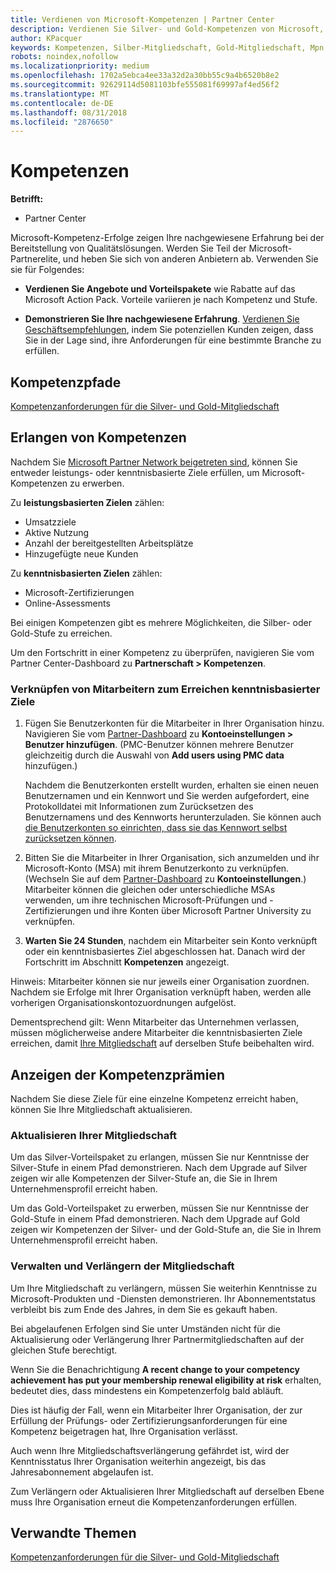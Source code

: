 ```yaml
---
title: Verdienen von Microsoft-Kompetenzen | Partner Center
description: Verdienen Sie Silver- und Gold-Kompetenzen von Microsoft, um Ihre nachgewiesene Erfahrung bei der Bereitstellung von Qualitätslösungen in einem speziellen Geschäftsbereich zu demonstrieren.
author: KPacquer
keywords: Kompetenzen, Silber-Mitgliedschaft, Gold-Mitgliedschaft, Mpn, MAPS, Kompetenz, Vorteile, Leistungsziele, Fähigkeitsziele
robots: noindex,nofollow
ms.localizationpriority: medium
ms.openlocfilehash: 1702a5ebca4ee33a32d2a30bb55c9a4b6520b8e2
ms.sourcegitcommit: 92629114d5081103bfe555081f69997af4ed56f2
ms.translationtype: MT
ms.contentlocale: de-DE
ms.lasthandoff: 08/31/2018
ms.locfileid: "2876650"
---
```

<!--
•   FWLink https://go.microsoft.com/fwlink/?linkid=851080 : top of page
•   FWLink https://go.microsoft.com/fwlink/?linkid=851281: top of page (duplicate)
•   FWLink https://go.microsoft.com/fwlink/?linkid=851079: Competencies (#attainment_paths)
•   FWLink https://go.microsoft.com/fwlink/?linkid=851081: Maintain and renew membership (#maintain_membership)
•   FWLink https://go.microsoft.com/fwlink/?linkid=851082: Get your employees connected to complete skill-based goals (#associating_achievements)
•   FWLink https://go.microsoft.com/fwlink/?linkid=851083 : Achievement overrides (#achievement_override)
•   FWLink: https://go.microsoft.com/fwlink/?linkid=851236: UI link, goes to the place where you import new users. Temporarily points to the Partner Center homepage.
•   FWLink: https://go.microsoft.com/fwlink/?linkid=851607 :Will go to the docs page for Silver/Gold competency achievements. Currently goes to https://partnercenter.microsoft.com/partner/cloud-solution-provider 

 -->

# <a name="competencies"></a>Kompetenzen

**Betrifft:**
-  Partner Center

Microsoft-Kompetenz-Erfolge zeigen Ihre nachgewiesene Erfahrung bei der Bereitstellung von Qualitätslösungen. Werden Sie Teil der Microsoft-Partnerelite, und heben Sie sich von anderen Anbietern ab. Verwenden Sie sie für Folgendes: 

*  **Verdienen Sie Angebote und Vorteilspakete** wie Rabatte auf das Microsoft Action Pack. Vorteile variieren je nach Kompetenz und Stufe. 

*  **Demonstrieren Sie Ihre nachgewiesene Erfahrung**. [Verdienen Sie Geschäftsempfehlungen](referrals.md), indem Sie potenziellen Kunden zeigen, dass Sie in der Lage sind, ihre Anforderungen für eine bestimmte Branche zu erfüllen.

## <a href="" id="attainment_paths"></a> Kompetenzpfade

[Kompetenzanforderungen für die Silver- und Gold-Mitgliedschaft](learn-about-competencies.md)

## <a name="earn-competencies"></a>Erlangen von Kompetenzen

Nachdem Sie [Microsoft Partner Network beigetreten sind](mpn-overview.md), können Sie entweder leistungs- oder kenntnisbasierte Ziele erfüllen, um Microsoft-Kompetenzen zu erwerben. 

Zu **leistungsbasierten Zielen** zählen: 
* Umsatzziele
* Aktive Nutzung
* Anzahl der bereitgestellten Arbeitsplätze
* Hinzugefügte neue Kunden

Zu **kenntnisbasierten Zielen** zählen: 
* Microsoft-Zertifizierungen
* Online-Assessments 

Bei einigen Kompetenzen gibt es mehrere Möglichkeiten, die Silber- oder Gold-Stufe zu erreichen.

Um den Fortschritt in einer Kompetenz zu überprüfen, navigieren Sie vom Partner Center-Dashboard zu **Partnerschaft > Kompetenzen**. 

### <a href="" id="associating_achievements"></a>Verknüpfen von Mitarbeitern zum Erreichen kenntnisbasierter Ziele

1.  Fügen Sie Benutzerkonten für die Mitarbeiter in Ihrer Organisation hinzu. Navigieren Sie vom [Partner-Dashboard](http://partnercenter.microsoft.com) zu **Kontoeinstellungen > Benutzer hinzufügen**. (PMC-Benutzer können mehrere Benutzer gleichzeitig durch die Auswahl von **Add users using PMC data** hinzufügen.)

    Nachdem die Benutzerkonten erstellt wurden, erhalten sie einen neuen Benutzernamen und ein Kennwort und Sie werden aufgefordert, eine Protokolldatei mit Informationen zum Zurücksetzen des Benutzernamens und des Kennworts herunterzuladen. Sie können auch [die Benutzerkonten so einrichten, dass sie das Kennwort selbst zurücksetzen können](https://docs.microsoft.com/en-us/azure/active-directory/active-directory-passwords-getting-started).

2. Bitten Sie die Mitarbeiter in Ihrer Organisation, sich anzumelden und ihr Microsoft-Konto (MSA) mit ihrem Benutzerkonto zu verknüpfen. (Wechseln Sie auf dem [Partner-Dashboard](http://partnercenter.microsoft.com) zu **Kontoeinstellungen**.) Mitarbeiter können die gleichen oder unterschiedliche MSAs verwenden, um ihre technischen Microsoft-Prüfungen und -Zertifizierungen und ihre Konten über Microsoft Partner University zu verknüpfen.

3.  **Warten Sie 24 Stunden**, nachdem ein Mitarbeiter sein Konto verknüpft oder ein kenntnisbasiertes Ziel abgeschlossen hat. Danach wird der Fortschritt im Abschnitt **Kompetenzen** angezeigt.

Hinweis: Mitarbeiter können sie nur jeweils einer Organisation zuordnen. Nachdem sie Erfolge mit Ihrer Organisation verknüpft haben, werden alle vorherigen Organisationskontozuordnungen aufgelöst.

Dementsprechend gilt: Wenn Mitarbeiter das Unternehmen verlassen, müssen möglicherweise andere Mitarbeiter die kenntnisbasierten Ziele erreichen, damit [Ihre Mitgliedschaft](#maintaining_membership) auf derselben Stufe beibehalten wird.

## <a name="display-your-competency-awards"></a>Anzeigen der Kompetenzprämien

Nachdem Sie diese Ziele für eine einzelne Kompetenz erreicht haben, können Sie Ihre Mitgliedschaft aktualisieren.

### <a name="upgrade-your-membership"></a>Aktualisieren Ihrer Mitgliedschaft

Um das Silver-Vorteilspaket zu erlangen, müssen Sie nur Kenntnisse der Silver-Stufe in einem Pfad demonstrieren. Nach dem Upgrade auf Silver zeigen wir alle Kompetenzen der Silver-Stufe an, die Sie in Ihrem Unternehmensprofil erreicht haben. 

Um das Gold-Vorteilspaket zu erwerben, müssen Sie nur Kenntnisse der Gold-Stufe in einem Pfad demonstrieren. Nach dem Upgrade auf Gold zeigen wir Kompetenzen der Silver- und der Gold-Stufe an, die Sie in Ihrem Unternehmensprofil erreicht haben. 

### <a href="" id="maintain_membership"></a> Verwalten und Verlängern der Mitgliedschaft

Um Ihre Mitgliedschaft zu verlängern, müssen Sie weiterhin Kenntnisse zu Microsoft-Produkten und -Diensten demonstrieren. Ihr Abonnementstatus verbleibt bis zum Ende des Jahres, in dem Sie es gekauft haben.

Bei abgelaufenen Erfolgen sind Sie unter Umständen nicht für die Aktualisierung oder Verlängerung Ihrer Partnermitgliedschaften auf der gleichen Stufe berechtigt. 

Wenn Sie die Benachrichtigung **A recent change to your competency achievement has put your membership renewal eligibility at risk** erhalten, bedeutet dies, dass mindestens ein Kompetenzerfolg bald abläuft. 

Dies ist häufig der Fall, wenn ein Mitarbeiter Ihrer Organisation, der zur Erfüllung der Prüfungs- oder Zertifizierungsanforderungen für eine Kompetenz beigetragen hat, Ihre Organisation verlässt. 

Auch wenn Ihre Mitgliedschaftsverlängerung gefährdet ist, wird der Kenntnisstatus Ihrer Organisation weiterhin angezeigt, bis das Jahresabonnement abgelaufen ist.

Zum Verlängern oder Aktualisieren Ihrer Mitgliedschaft auf derselben Ebene muss Ihre Organisation erneut die Kompetenzanforderungen erfüllen.

## <a name="related-topics"></a>Verwandte Themen

[Kompetenzanforderungen für die Silver- und Gold-Mitgliedschaft](learn-about-competencies.md)